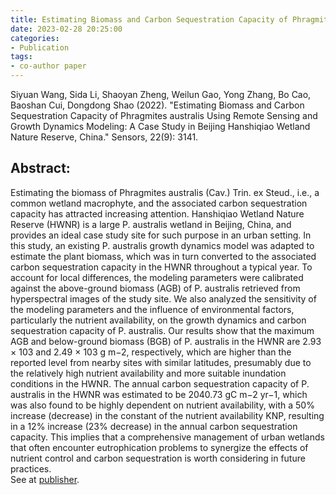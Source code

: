 ```yaml
---
title: Estimating Biomass and Carbon Sequestration Capacity of Phragmites australis Using Remote Sensing and Growth Dynamics Modeling&#58; A Case Study in Beijing Hanshiqiao Wetland Nature Reserve, China
date: 2023-02-28 20:25:00
categories:
- Publication
tags:
- co-author paper
---
```


<p> Siyuan Wang, Sida Li, Shaoyan Zheng, Weilun Gao, Yong Zhang, Bo Cao, Baoshan Cui, Dongdong Shao (2022). "Estimating Biomass and Carbon Sequestration Capacity of Phragmites australis Using Remote Sensing and Growth Dynamics Modeling: A Case Study in Beijing Hanshiqiao Wetland Nature Reserve, China." Sensors, 22(9): 3141. </p>

## Abstract:
Estimating the biomass of Phragmites australis (Cav.) Trin. ex Steud., i.e., a common wetland macrophyte, and the associated carbon sequestration capacity has attracted increasing attention. Hanshiqiao Wetland Nature Reserve (HWNR) is a large P. australis wetland in Beijing, China, and provides an ideal case study site for such purpose in an urban setting. In this study, an existing P. australis growth dynamics model was adapted to estimate the plant biomass, which was in turn converted to the associated carbon sequestration capacity in the HWNR throughout a typical year. To account for local differences, the modeling parameters were calibrated against the above-ground biomass (AGB) of P. australis retrieved from hyperspectral images of the study site. We also analyzed the sensitivity of the modeling parameters and the influence of environmental factors, particularly the nutrient availability, on the growth dynamics and carbon sequestration capacity of P. australis. Our results show that the maximum AGB and below-ground biomass (BGB) of P. australis in the HWNR are 2.93 × 103 and 2.49 × 103 g m−2, respectively, which are higher than the reported level from nearby sites with similar latitudes, presumably due to the relatively high nutrient availability and more suitable inundation conditions in the HWNR. The annual carbon sequestration capacity of P. australis in the HWNR was estimated to be 2040.73 gC m−2 yr−1, which was also found to be highly dependent on nutrient availability, with a 50% increase (decrease) in the constant of the nutrient availability KNP, resulting in a 12% increase (23% decrease) in the annual carbon sequestration capacity. This implies that a comprehensive management of urban wetlands that often encounter eutrophication problems to synergize the effects of nutrient control and carbon sequestration is worth considering in future practices.
<br/>See at [publisher](https://www.mdpi.com/1424-8220/22/9/3141).
